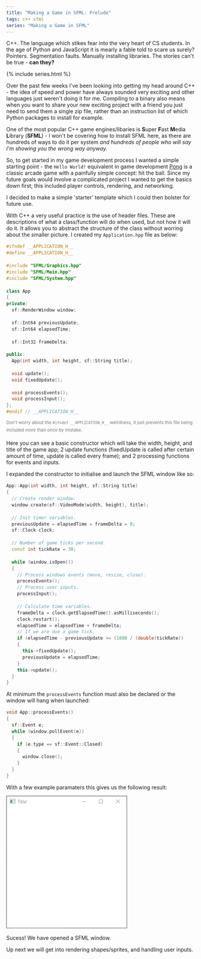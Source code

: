 ```yaml
---
title: "Making a Game in SFML: Prelude"
tags: c++ sfml
series: "Making a Game in SFML"
---
```


C++. The language which stikes fear into the very heart of CS students. In the age of Python and JavaScript it is mearly a fable told to scare us surely? Pointers. Segmentation faults. Manually installing libraries. The stories can't be true - **can they?**

<!--more-->

{% include series.html %}

Over the past few weeks I've been looking into getting my head around C++ - the idea of speed and power have always sounded very exciting and other languages just weren't doing it for me. Compiling to a binary also means when you want to share your new exciting project with a friend you just need to send them a single zip file, rather than an instruction list of which Python packages to install for example.

One of the most popular C++ game engines/libaries is **S**uper **F**ast **M**edia **L**ibrary (**SFML**) - I won't be covering how to install SFML here, as there are hundreds of ways to do it per system _and hundreds of people who will say I'm showing you the wrong way anyway._

So, to get started in my game development process I wanted a simple starting point - the `Hello World!` equivalent in game development [Pong](https://www.ponggame.org/pong-no-flash.php) is a classic arcade game with a painfully simple concept: hit the ball. Since my future goals would involve a complicated project I wanted to get the basics down first; this included player controls, rendering, and networking.

I decided to make a simple 'starter' template which I could then bolster for future use.

With C++ a very useful practice is the use of header files. These are descriptions of what a class/function will do when used, but not how it will do it. It allows you to abstract the structure of the class without worring about the smaller picture. I created my `Application.hpp` file as below:

```c++
#ifndef __APPLICATION_H__
#define __APPLICATION_H__

#include "SFML/Graphics.hpp"
#include "SFML/Main.hpp"
#include "SFML/System.hpp"

class App
{
private:
  sf::RenderWindow window;

  sf::Int64 previousUpdate;
  sf::Int64 elapsedTime;

  sf::Int32 frameDelta;

public:
  App(int width, int height, sf::String title);

  void update();
  void fixedUpdate();

  void processEvents();
  void processInput();
};
#endif // __APPLICATION_H__
```
<sup style="color: #777">Don't worry about the `#ifndef __APPLICATION_H__` weirdness, it just prevents this file being included more than once by mistake.</sup>

Here you can see a basic constructor which will take the width, height, and title of the game app; 2 update functions (fixedUpdate is called after certain amount of time, update is called every frame); and 2 processing functions for events and inputs.

I expanded the constructor to initialise and launch the SFML window like so:
```c++
App::App(int width, int height, sf::String title)
{
  // Create render window.
  window.create(sf::VideoMode(width, height), title);

  // Init timer variables.
  previousUpdate = elapsedTime = frameDelta = 0;
  sf::Clock clock;

  // Number of game ticks per second.
  const int tickRate = 30;

  while (window.isOpen())
  {
    // Process windows events (move, resize, close).
    processEvents();
    // Process user inputs.
    processInput();

    // Calculate time variables.
    frameDelta = clock.getElapsedTime().asMilliseconds();
    clock.restart();
    elapsedTime = elapsedTime + frameDelta;
    // If we are due a game tick,
    if (elapsedTime - previousUpdate >= (1000 / (double)tickRate))
    {
      this->fixedUpdate();
      previousUpdate = elapsedTime;
    }
    this->update();
  }
}
```

At minimum the `processEvents` function must also be declared or the window will hang when launched:
```c++
void App::processEvents()
{
  sf::Event e;
  while (window.pollEvent(e))
  {
    if (e.type == sf::Event::Closed)
    {
      window.close();
    }
  }
}
```
With a few example paramaters this gives us the following result:

![Woo hoo](/assets/images/sfml-intro-1.JPG)

Sucess! We have opened a SFML window. 

Up next we will get into rendering shapes/sprites, and handling user inputs.